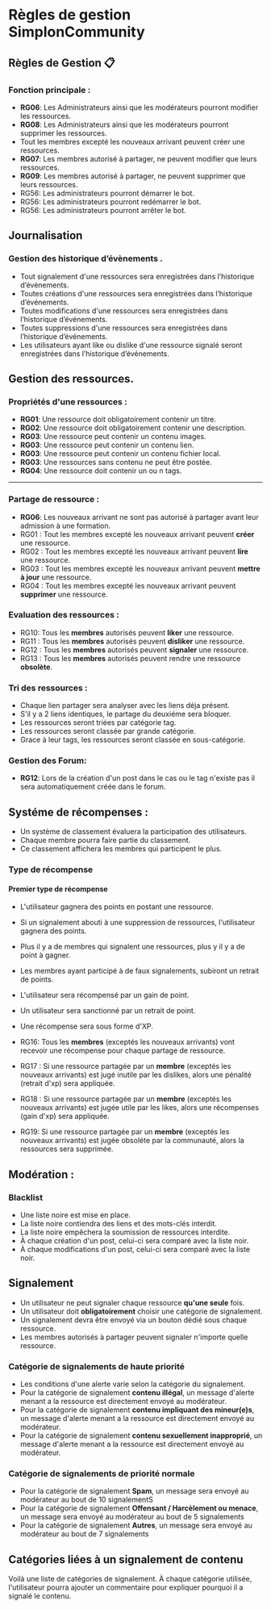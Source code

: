 
# Règles de gestion SimplonCommunity

## Règles de Gestion 📋

### Fonction principale :
- **RG06**: Les Administrateurs ainsi que les modérateurs pourront modifier les ressources.
- **RG08**: Les Administrateurs ainsi que les modérateurs pourront supprimer les ressources.
- Tout les membres excepté les nouveaux arrivant peuvent créer une ressources.
- **RG07**: Les membres autorisé à partager, ne peuvent modifier que leurs ressources.
- **RG09**: Les membres autorisé à partager, ne peuvent supprimer que leurs ressources.
- RG56: Les administrateurs pourront démarrer le bot.
- RG56: Les administrateurs pourront redémarrer le bot.
- RG56: Les administrateurs pourront arrêter le bot.




## Journalisation 
### Gestion des historique d’évènements .
- Tout signalement d'une ressources sera enregistrées dans l’historique d’événements.
- Toutes créations d'une ressources sera enregistrées dans l’historique d’événements.
- Toutes modifications d'une ressources sera enregistrées dans l’historique d’événements.
- Toutes suppressions d'une ressources sera enregistrées dans l’historique d’événements.
- Les utilisateurs ayant like ou dislike d'une ressource signalé seront enregistrées dans l’historique d’événements.

## Gestion des ressources.

### Propriétés d'une ressources :
- **RG01**: Une ressource doit obligatoirement contenir un titre.
- **RG02**: Une ressource doit obligatoirement contenir une description.
- **RG03**: Une ressource peut contenir un contenu images.
- **RG03**: Une ressource peut contenir un contenu lien.
- **RG03**: Une ressource peut contenir un contenu fichier local.
- **RG03**: Une ressources sans contenu ne peut être postée.
- **RG04**: Une ressource doit contenir un ou n tags.
---
### Partage de ressource :

- **RG06**: Les nouveaux arrivant ne sont pas autorisé à partager avant leur admission à une formation.
- RG01 : Tout les membres excepté les nouveaux arrivant peuvent **créer** une ressource.
- RG02 : Tout les membres excepté les nouveaux arrivant peuvent **lire** une ressource.
- RG03 : Tout les membres excepté les nouveaux arrivant peuvent **mettre à jour** une ressource.
- RG04 : Tout les membres excepté les nouveaux arrivant peuvent **supprimer** une ressource.


### Evaluation des ressources :

- RG10: Tous les **membres** autorisés peuvent **liker** une ressource.  
- RG11 : Tous les **membres** autorisés peuvent **disliker** une ressource. 
- RG12 : Tous les **membres** autorisés peuvent **signaler** une ressource. 
- RG13 : Tous les **membres** autorisés peuvent rendre une ressource **obsolète**.

### Tri des ressources :
- Chaque lien partager sera analyser avec les liens déja présent.
- S'il y a 2 liens identiques, le partage du deuxiéme sera bloquer.
- Les ressources seront triées par catégorie tag.
- Les ressources seront classée par grande catégorie.
- Grace à leur tags, les ressources seront classée en sous-catégorie.


### Gestion des Forum:
- **RG12**: Lors de la création d'un post dans le cas ou le tag n'existe pas il sera automatiquement créée dans le forum.




## Systéme de récompenses :


- Un système de classement évaluera la participation des utilisateurs.
- Chaque membre pourra faire partie du classement.
- Ce classement affichera les membres qui participent le plus.

### Type de récompense
#### Premier type de récompense
- L'utilisateur gagnera des points en postant une ressource.
- Si un signalement abouti à une suppression de ressources, l'utilisateur gagnera des points.
- Plus il y a de membres qui signalent une ressources, plus y il y a de point à gagner.
- Les membres ayant participé à de faux signalements, subiront un retrait de points.
- L'utilisateur sera récompensé par un gain de point.
- Un utilisateur sera sanctionné par un retrait de point.

- Une récompense sera sous forme d'XP.

- RG16: Tous les **membres** (exceptés les nouveaux arrivants) vont recevoir une récompense pour chaque partage de ressource.

- RG17 : Si une ressource partagée par un **membre** (exceptés les nouveaux arrivants) est jugé inutile par les dislikes, alors une pénalité (retrait d'xp) sera appliquée.

- RG18 : Si une ressource partagée par un **membre** (exceptés les nouveaux arrivants) est jugée utile par les likes, alors une récompenses (gain d'xp) sera appliquée.

- RG19: Si une ressource partagée par un **membre** (exceptés les nouveaux arrivants) est jugée obsoléte par la communauté, alors la ressources sera supprimée.

## Modération :
### Blacklist
- Une liste noire est mise en place.
- La liste noire contiendra des liens et des mots-clés interdit.
- La liste noire empêchera la soumission de ressources interdite.
- À chaque création d'un post, celui-ci sera comparé avec la liste noir.
- À chaque modifications d'un post, celui-ci sera comparé avec la liste noir.

## Signalement

- Un utilisateur ne peut signaler chaque ressource **qu'une seule** fois.
- Un utilisateur doit **obligatoirement** choisir une catégorie de signalement.
- Un signalement devra être envoyé via un bouton dédié sous chaque ressource.
- Les membres autorisés à partager peuvent signaler n'importe quelle ressource.

### Catégorie de signalements de haute priorité 
- Les conditions d'une alerte varie selon la catégorie du signalement.
- Pour la catégorie de signalement **contenu illégal**, un message d'alerte menant a la ressource est directement envoyé au modérateur.
- Pour la catégorie de signalement **contenu impliquant des mineur(e)s**, un message d'alerte menant a la ressource est directement envoyé au modérateur.
- Pour la catégorie de signalement **contenu sexuellement inapproprié**, un message d'alerte menant a la ressource est directement envoyé au modérateur.

### Catégorie de signalements de priorité normale
- Pour la catégorie de signalement **Spam**, un message sera envoyé au modérateur au bout de 10 signalementS
- Pour la catégorie de signalement **Offensant / Harcèlement ou menace**, un message sera envoyé au modérateur au bout de 5 signalements
- Pour la catégorie de signalement **Autres**, un message sera envoyé au modérateur au bout de 7 signalements



## Catégories liées à un signalement de contenu

Voilà une liste de catégories de signalement.
À chaque catégorie utilisée, l'utilisateur pourra ajouter un commentaire pour expliquer pourquoi il a signalé le contenu.



